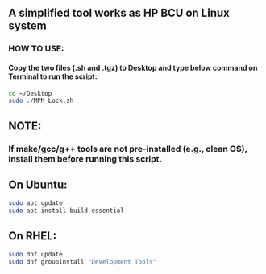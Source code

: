 ## A simplified tool works as HP BCU on Linux system

### HOW TO USE:
#### Copy the two files (.sh and .tgz) to Desktop and type below command on Terminal to run the script:
```sh
cd ~/Desktop
sudo ./MPM_Lock.sh
```

## NOTE: 
### If make/gcc/g++ tools are not pre-installed (e.g., clean OS), install them before running this script.
## On Ubuntu:
```sh
sudo apt update
sudo apt install build-essential 
```


## On RHEL:
```sh
sudo dnf update
sudo dnf groupinstall "Development Tools"
```
